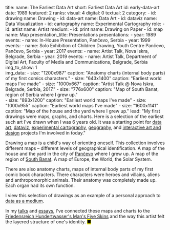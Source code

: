 title: 
    name: The Earliest Data Art
    short: Earliest Data Art
id: early-data-art
date: 1989
featured: 2
ranks:
    visual: 4
    digital: 0
    textual: 2
category: 
    - id: drawing
      name: Drawing
    - id: data-art
      name: Data Art
    - id: dataviz
      name: Data Visualization
    - id: cartography
      name: Experimental Cartography
role:
    - id: artist
      name: Artist
medium:
    - id: print
      name: Drawing on Paper
    - id: map
      name: Map
presentation_title: Presentations
presentations:
    - year: 1989
      events:
        - name: <span class='italic-style'>In-House Presentation</span>, Pančevo, Serbia
    - year: 1999
      events:
        - name: <span class='italic-style'>Solo Exhibition of Children Drawing</span>, Youth Centre Pančevo, Pančevo, Serbia
    - year: 2017
      events:
        - name: <span class='italic-style'>Artist Talk</span>, Nova Iskra, Belgrade, Serbia
    - year: 2019
      events:
        - name: <span class='italic-style'>Artist Talk</span>, Department of Digital Art, Faculty of Media and Communications, Belgrade, Serbia
img_to_show: 1    
img_data:
    - size: "1200x987"
      caption: "Anatomy charts (internal body parts) of my first comics characters."
    - size: "643x1400"
      caption: "Earliest world maps I've made"
    - size: "1000x667"
      caption: "Artist Talk @ Nova Iskra, Belgrade, Serbia, 2017."
    - size: "776x600"
      caption: "Map of South Banat, region of Serbia where I grew up."       
    - size: "893x1200"
      caption: "Earliest world maps I've made"
    - size: "1000x955"
      caption: "Earliest world maps I've made"
    - size: "1600x1141"
      caption: "Map of the house and the yard where I grew up."
lead: "My first drawings were maps, graphs, and charts. Here is a selection of the earliest such art I've drawn when I was 6 years old. It was a starting point for <a href='/work/projects/category/data-art'>data art</a>, <a href='/work/projects/category/dataviz'>dataviz</a>, <a href='/work/projects/category/cartography'>experimental cartography</a>, <a href='/work/projects/category/geography'>geography</a>, and <a href='/work/projects/category/interactive'>interactive art and design</a> projects I'm involved in today."

Drawing a map is a child's way of orienting oneself. This collection involves different maps – different levels of geographical identification. A map of the house and the yard in the city of <a href='https://en.wikipedia.org/wiki/Pan%C4%8Devo' target='_blank'>Pančevo</a> where I grew up. A map of the region of <a href='https://en.wikipedia.org/wiki/South_Banat_District' target='_blank'>South Banat</a>. A map of Europe, the World, the Solar System.

There are also anatomy charts, maps of internal body parts of my first comic book characters. There characters were heroes and villains, aliens and anthropomorphic animals. Their anatomy was completely made up. Each organ had its own function.

I view this selection of drawings as an example of a personal approach to <a href='/work/projects/category/data-art'>data as a medium</a>. 

In my <a href='https://www.youtube.com/watch?v=lOW9IeYoEqo' target='_blank'>talks</a> and <a href='http://www.klubputnika.org/zbirka/blogovi/bantustan/3930-geografsko-ja' target='_blank'>essays</a>, I've connected these maps and charts to the <a href='https://hundertwasser.com/en/applied-art/apa382_mens_five_skins_1975' target='_blank'>Friedensreich Hundertwasser's <span class='italic-style'>Man's Five Skins</span></a> and the way this artist felt the layered structure of one's identity. <mark>&#9632;</mark>